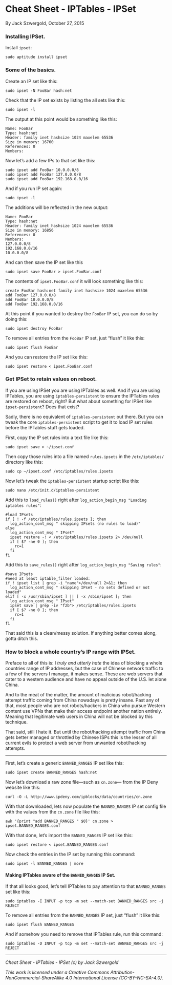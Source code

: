 # Cheat Sheet - IPTables - IPSet

By Jack Szwergold, October 27, 2015

### Installing IPSet.

Install `ipset`:

    sudo aptitude install ipset

### Some of the basics.

Create an IP set like this:

    sudo ipset -N FooBar hash:net

Check that the IP set exists by listing the all sets like this:

	sudo ipset -l

The output at this point would be something like this:

	Name: FooBar
	Type: hash:net
	Header: family inet hashsize 1024 maxelem 65536
	Size in memory: 16760
	References: 0
	Members:

Now let’s add a few IPs to that set like this:

    sudo ipset add FooBar 10.0.0.0/8
    sudo ipset add FooBar 127.0.0.0/8
    sudo ipset add FooBar 192.168.0.0/16

And if you run IP set again:

	sudo ipset -l

The additions will be reflected in the new output:

	Name: FooBar
	Type: hash:net
	Header: family inet hashsize 1024 maxelem 65536
	Size in memory: 16856
	References: 0
	Members:
	127.0.0.0/8
	192.168.0.0/16
	10.0.0.0/8

And can then save the IP set like this

    sudo ipset save FooBar > ipset.FooBar.conf

The contents of `ipset.FooBar.conf` it will look something like this:

	create FooBar hash:net family inet hashsize 1024 maxelem 65536
	add FooBar 127.0.0.0/8
	add FooBar 10.0.0.0/8
	add FooBar 192.168.0.0/16

At this point if you wanted to destroy the `FooBar` IP set, you can do so by doing this:

    sudo ipset destroy FooBar

To remove all entries from the `FooBar` IP set, just “flush” it like this:

    sudo ipset flush FooBar

And you can restore the IP set like this:

    sudo ipset restore < ipset.FooBar.conf

### Get IPSet to retain values on reboot.

If you are using IPSet you are using IPTables as well. And if you are using IPTables, you are using `iptables-persistent` to ensure the IPTables rules are restored on reboot, right? But what about something for IPSet like `ipset-persistent`? Does that exist?

Sadly, there is no equivalent of `iptables-persistent` out there. But you can tweak the core `iptables-persistent` script to get it to load IP set rules before the IPTables stuff gets loaded.

First, copy the IP set rules into a text file like this:

    sudo ipset save > ~/ipset.conf

Then copy those rules into a file named `rules.ipsets` in the `/etc/iptables/` directory like this:

	sudo cp ~/ipset.conf /etc/iptables/rules.ipsets

Now let’s tweak the `iptables-persistent` startup script like this:

    sudo nano /etc/init.d/iptables-persistent

Add this to `load_rules()` right after `log_action_begin_msg "Loading iptables rules"`:

    #load IPsets
    if [ ! -f /etc/iptables/rules.ipsets ]; then
      log_action_cont_msg " skipping IPsets (no rules to load)"
    else
      log_action_cont_msg " IPset"
      ipset restore -! < /etc/iptables/rules.ipsets 2> /dev/null
      if [ $? -ne 0 ]; then
        rc=1
      fi
    fi

Add this to `save_rules()` right after `log_action_begin_msg "Saving rules"`:

	#save IPsets
	#need at least iptable_filter loaded:
	if ! ipset list | grep -i "name">/dev/null 2>&1; then
	  log_action_cont_msg " skipping IPset - no sets defined or not loaded"
	elif [ -x /usr/sbin/ipset ] || [ -x /sbin/ipset ]; then
	  log_action_cont_msg " IPset"
	  ipset save | grep -iv "f2b"> /etc/iptables/rules.ipsets
	  if [ $? -ne 0 ]; then
	    rc=1
	  fi
	fi

That said this is a clean/messy solution. If anything better comes along, gotta ditch this.

### How to block a whole country’s IP range with IPSet.

Preface to all of this is: I *truly and utterly hate* the idea of blocking a whole countries range of IP addresses, but the case of Chinese network traffic to a few of the servers I manage, it makes sense. These are web servers that cater to a western audience and have no appeal outside of the U.S. let alone China.

And to the meat of the matter, the amount of malicious robot/hacking attempt traffic coming from China nowadays is pretty insane. Past any of that, most people who are not robots/hackers in China who pursue Western content use VPNs that make their access endpoint another nation entirely. Meaning that legitimate web users in China will not be blocked by this technique.

That said, still I hate it. But until the robot/hacking attempt traffic from China gets better managed or throttled by Chinese ISPs this is the lesser of all current evils to protect a web server from unwanted robot/hacking attempts.

***

First, let’s create a generic `BANNED_RANGES` IP set like this:

    sudo ipset create BANNED_RANGES hash:net

Now let’s download a raw zone file—such as `cn.zone`— from the IP Deny website like this:

	curl -O -L http://www.ipdeny.com/ipblocks/data/countries/cn.zone

With that downloaded, lets now populate the `BANNED_RANGES` IP set config file with the values from the `cn.zone` file like this:

	awk '{print "add BANNED_RANGES " $0}' cn.zone > ipset.BANNED_RANGES.conf

With that done, let’s import the `BANNED_RANGES` IP set like this:

    sudo ipset restore < ipset.BANNED_RANGES.conf

Now check the entries in the IP set by running this command:

    sudo ipset -l BANNED_RANGES | more

#### Making IPTables aware of the `BANNED_RANGES` IP Set.

If that all looks good, let’s tell IPTables to pay attention to that `BANNED_RANGES` set like this:

	sudo iptables -I INPUT -p tcp -m set --match-set BANNED_RANGES src -j REJECT

To remove all entries from the `BANNED_RANGES` IP set, just “flush” it like this:

    sudo ipset flush BANNED_RANGES

And if somehow you need to remove that IPTables rule, run this command:

    sudo iptables -D INPUT -p tcp -m set --match-set BANNED_RANGES src -j REJECT

***

*Cheat Sheet - IPTables - IPSet (c) by Jack Szwergold*

*This work is licensed under a Creative Commons Attribution-NonCommercial-ShareAlike 4.0 International License (CC-BY-NC-SA-4.0).*
